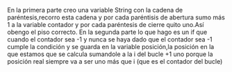 En la primera parte creo una variable String con la cadena de paréntesis,recorro esta cadena y por cada paréntisis de abertura sumo más 1 a la variable contador y por cada paréntesis de cierre quito uno.Así obengo el piso correcto.
En la segunda parte lo que hago es un if que cuando el contador sea -1 y nunca se haya dado que el contador sea -1 cumple la condición y se guarda en la variable posición,la posición en la que estamos que se calcula sumandole a  la i del bucle +1 uno porque la posición real siempre va a ser uno más que i (que es el contador del bucle)
